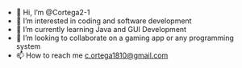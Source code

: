 - 👋 Hi, I’m @Cortega2-1
- 👀 I’m interested in coding and software development
- 🌱 I’m currently learning Java and GUI Development
- 💞️ I’m looking to collaborate on a gaming app or any programming system
- 📫 How to reach me c.ortega1810@gmail.com

<!---
Cortega2-1/Cortega2-1 is a ✨ special ✨ repository because its `README.md` (this file) appears on your GitHub profile.
You can click the Preview link to take a look at your changes.
--->
